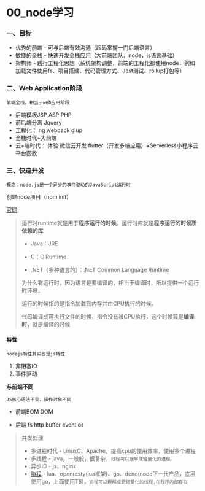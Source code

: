 #  00_node学习

### 一、目标

- 优秀的前端 - 可与后端有效沟通（起码掌握一门后端语言）
- 敏捷的全栈 - 快速开发全栈应用（大前端团队，node，js语言基础）
- 架构师 - 践行工程化思想（系统架构调整，前端的工程化都使用node，例如加载文件使用fs、项目搭建、代码管理方式、Jest测试、rollup打包等）

###  二、Web Application阶段

`前端全栈，相当于web应用阶段`

* 后端模板JSP ASP PHP
* 前后端分离 Jquery
* 工程化： ng webpack glup
* 全栈时代+大前端
* 云+端时代： 体验 微信云开发 flutter（开发多端应用）+Serverless小程序云平台函数

### 三、快速开发

`概念：node.js是一个异步的事件驱动的JavaScript运行时`

创建node项目（npm init）

[官网](https://nodejs.org/en/)

> 运行时runtime就是用于**程序运行的时候**。运行时库就是**程序运行的时候所依赖的库**
>
> * Java：JRE
>
> * C：C Runtime
>
> * .NET（多种语言的）：.NET Common Language Runtime
>
> 为什么有运行时，因为语言是要编译的，相当于编译时，所以提供一个运行时环境。
>
> 运行的时候指的是指令加载到内存并由CPU执行的时候。
>
> 代码编译成可执行文件的时候，指令没有被CPU执行，这个时候算是**编译时**，就是编译的时候

#### 特性

`nodejs特性其实也是js特性`

1. 非阻塞IO
2. 事件驱动

**与前端不同**

`JS核心语法不变，操作对象不同`

* 前端BOM DOM

* 后端 fs http buffer event os



> 并发处理
>
> * 多进程时代 - LinuxC、Apache，提高cpu的使用效率，使用多个进程
> * 多线程 - java，一般般，很复杂，`线程可以理解成轻量化的进程`
> * 异步IO - js、nginx
> * [协程](https://segmentfault.com/a/1190000019220859?utm_source=tag-newest) - lua、openresty(lua框架)、go、deno(node下一代产品，底层使用go，上面使用TS)，`协程可以理解成更轻量化的线程,在程序内部存在`









